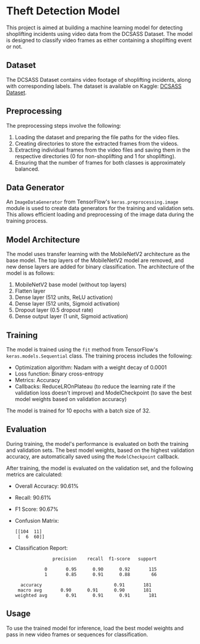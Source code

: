 
# Theft Detection Model

This project is aimed at building a machine learning model for detecting shoplifting incidents using video data from the DCSASS Dataset. The model is designed to classify video frames as either containing a shoplifting event or not.

## Dataset

The DCSASS Dataset contains video footage of shoplifting incidents, along with corresponding labels. The dataset is available on Kaggle: [DCSASS Dataset](https://www.kaggle.com/datasets/dcsass-dataset).

## Preprocessing

The preprocessing steps involve the following:

1. Loading the dataset and preparing the file paths for the video files.
2. Creating directories to store the extracted frames from the videos.
3. Extracting individual frames from the video files and saving them in the respective directories (0 for non-shoplifting and 1 for shoplifting).
4. Ensuring that the number of frames for both classes is approximately balanced.

## Data Generator

An `ImageDataGenerator` from TensorFlow's `keras.preprocessing.image` module is used to create data generators for the training and validation sets. This allows efficient loading and preprocessing of the image data during the training process.

## Model Architecture

The model uses transfer learning with the MobileNetV2 architecture as the base model. The top layers of the MobileNetV2 model are removed, and new dense layers are added for binary classification. The architecture of the model is as follows:

1. MobileNetV2 base model (without top layers)
2. Flatten layer
3. Dense layer (512 units, ReLU activation)
4. Dense layer (512 units, Sigmoid activation)
5. Dropout layer (0.5 dropout rate)
6. Dense output layer (1 unit, Sigmoid activation)

## Training

The model is trained using the `fit` method from TensorFlow's `keras.models.Sequential` class. The training process includes the following:

- Optimization algorithm: Nadam with a weight decay of 0.0001
- Loss function: Binary cross-entropy
- Metrics: Accuracy
- Callbacks: ReduceLROnPlateau (to reduce the learning rate if the validation loss doesn't improve) and ModelCheckpoint (to save the best model weights based on validation accuracy)

The model is trained for 10 epochs with a batch size of 32.

## Evaluation

During training, the model's performance is evaluated on both the training and validation sets. The best model weights, based on the highest validation accuracy, are automatically saved using the `ModelCheckpoint` callback.

After training, the model is evaluated on the validation set, and the following metrics are calculated:

- Overall Accuracy: 90.61%
- Recall: 90.61%
- F1 Score: 90.67%
- Confusion Matrix:
  ```
  [[104  11]
   [  6  60]]
  ```
  
- Classification Report:
  ```
                precision    recall  f1-score   support

             0       0.95      0.90      0.92       115
             1       0.85      0.91      0.88        66

    accuracy                           0.91       181
   macro avg       0.90      0.91      0.90       181
  weighted avg       0.91      0.91      0.91       181
  ```

## Usage

To use the trained model for inference, load the best model weights and pass in new video frames or sequences for classification.

